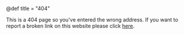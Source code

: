 @def title = "404"

This is a 404 page so you've entered the wrong address. If you want to report a broken link on this website please click [here](https://github.com/syedtaz/syedtaz.github.io/issues/).